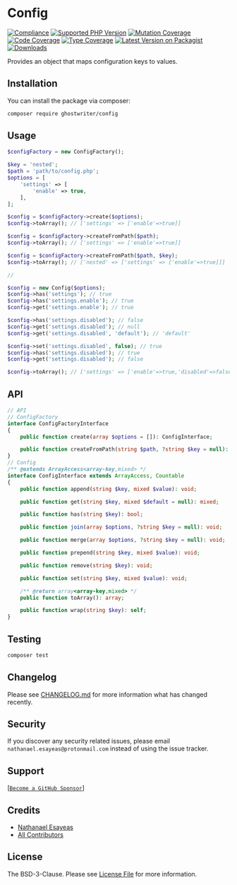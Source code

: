 # Config

[![Compliance](https://github.com/ghostwriter/config/actions/workflows/compliance.yml/badge.svg)](https://github.com/ghostwriter/config/actions/workflows/compliance.yml)
[![Supported PHP Version](https://badgen.net/packagist/php/ghostwriter/config?color=8892bf)](https://www.php.net/supported-versions)
[![Mutation Coverage](https://img.shields.io/endpoint?style=flat&url=https%3A%2F%2Fbadge-api.stryker-mutator.io%2Fgithub.com%2Fghostwriter%2Fconfig%2Fmain)](https://dashboard.stryker-mutator.io/reports/github.com/ghostwriter/config/main)
[![Code Coverage](https://codecov.io/gh/ghostwriter/config/branch/main/graph/badge.svg)](https://codecov.io/gh/ghostwriter/config)
[![Type Coverage](https://shepherd.dev/github/ghostwriter/config/coverage.svg)](https://shepherd.dev/github/ghostwriter/config)
[![Latest Version on Packagist](https://badgen.net/packagist/v/ghostwriter/config)](https://packagist.org/packages/ghostwriter/config)
[![Downloads](https://badgen.net/packagist/dt/ghostwriter/config?color=blue)](https://packagist.org/packages/ghostwriter/config)

Provides an object that maps configuration keys to values.


## Installation

You can install the package via composer:

``` bash
composer require ghostwriter/config
```

## Usage

```php
$configFactory = new ConfigFactory();

$key = 'nested';
$path = 'path/to/config.php';
$options = [
    'settings' => [
        'enable' => true,
    ],
];

$config = $configFactory->create($options);
$config->toArray(); // ['settings' => ['enable'=>true]]

$config = $configFactory->createFromPath($path);
$config->toArray(); // ['settings' => ['enable'=>true]]

$config = $configFactory->createFromPath($path, $key);
$config->toArray(); // ['nested' => ['settings' => ['enable'=>true]]]

//

$config = new Config($options);
$config->has('settings'); // true
$config->has('settings.enable'); // true
$config->get('settings.enable'); // true

$config->has('settings.disabled'); // false
$config->get('settings.disabled'); // null
$config->get('settings.disabled', 'default'); // 'default'

$config->set('settings.disabled', false); // true
$config->has('settings.disabled'); // true
$config->get('settings.disabled'); // false

$config->toArray(); // ['settings' => ['enable'=>true,'disabled'=>false]]
```

## API

```php
// API
// ConfigFactory
interface ConfigFactoryInterface
{
    public function create(array $options = []): ConfigInterface;

    public function createFromPath(string $path, ?string $key = null): ConfigInterface;
}
// Config
/** @extends ArrayAccess<array-key,mixed> */
interface ConfigInterface extends ArrayAccess, Countable
{
    public function append(string $key, mixed $value): void;

    public function get(string $key, mixed $default = null): mixed;

    public function has(string $key): bool;

    public function join(array $options, ?string $key = null): void;

    public function merge(array $options, ?string $key = null): void;

    public function prepend(string $key, mixed $value): void;

    public function remove(string $key): void;

    public function set(string $key, mixed $value): void;

    /** @return array<array-key,mixed> */
    public function toArray(): array;

    public function wrap(string $key): self;
}
```

## Testing

``` bash
composer test
```

## Changelog

Please see [CHANGELOG.md](./CHANGELOG.md) for more information what has changed recently.

## Security

If you discover any security related issues, please email `nathanael.esayeas@protonmail.com` instead of using the issue tracker.

## Support

[[`Become a GitHub Sponsor`](https://github.com/sponsors/ghostwriter)]

## Credits

- [Nathanael Esayeas](https://github.com/ghostwriter)
- [All Contributors](https://github.com/ghostwriter/config/contributors)

## License

The BSD-3-Clause. Please see [License File](./LICENSE) for more information.

